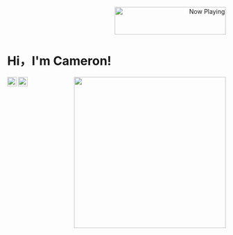 <p align="right">
   <a href="https://now-playing-profile-taupe.vercel.app/now-playing?open">
    <img src="https://now-playing-profile-taupe.vercel.app/now-playing" width="256" height="64" alt="Now Playing">
   </a>
</p>

<p align="center">
  <h1>Hi，I'm Cameron!</h1>
</p>

<img align='right' width="350" src="https://github-readme-stats.vercel.app/api?username=cameronbrill&show_icons=true&theme=tokyonight">

<a href="https://www.linkedin.com/in/cameronbrill/">
  <img align="left"  width="22px" src="https://cdn.jsdelivr.net/npm/simple-icons@v3/icons/linkedin.svg" />
</a>
<a href="https://github.com/cameronbrill">
  <img align="left" alt="Ajay's Github" width="22px" src="https://cdn.jsdelivr.net/npm/simple-icons@v3/icons/github.svg" />
</a>
<br/><br/>
